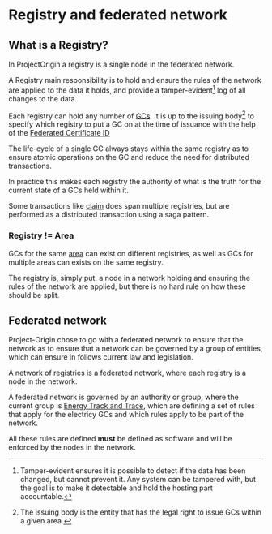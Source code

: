 # Registry and federated network

## What is a Registry?

In ProjectOrigin a registry is a single node in the federated network.

A Registry main responsibility is to hold and ensure the rules of the network are applied to the data it holds,
and provide a tamper-evident[^tamper] log of all changes to the data.

[^tamper]: Tamper-evident ensures it is possible to detect if the data has been changed, but cannot prevent it.
Any system can be tampered with, but the goal is to make it detectable and hold the hosting part accountable.

Each registry can hold any number of [GCs](./granular-certificates/readme.md).
It is up to the issuing body[^ib] to specify which registry to put a GC on
at the time of issuance with the help of the [Federated Certificate ID](./granular-certificates/federated-certifate-id.md)

[^ib]: The issuing body is the entity that has the legal right to issue GCs within a given area.

The life-cycle of a single GC always stays within the same registry as to ensure atomic operations on the GC
and reduce the need for distributed transactions.

In practice this makes each registry the authority of what is the truth for the current state of a GCs held within it.

Some transactions like [claim](./granular-certificates/transactions/claim.md)
does span multiple registries, but are performed as a distributed transaction using a saga pattern.

### Registry != Area

GCs for the same [area](./granular-certificates/attributes.md#grid-area)
can exist on different registries, as well as GCs for multiple areas can
exists on the same registry.

The registry is, simply put, a node in a network holding and ensuring the
rules of the network are applied, but there is no hard rule on how these should be split.

## Federated network

Project-Origin chose to go with a federated network to ensure that the network as to ensure
that a network can be governed by a group of entities, which can ensure in follows current law and legislation.

A network of registries is a federated network, where each registry is a node in the network.

A federated network is governed by an authority or group,
where the current group is [Energy Track and Trace](https://github.com/Energy-Track-and-Trace),
which are defining a set of rules that apply for the electricy GCs and which rules apply to be part of the network.

All these rules are defined **must** be defined as software and will be enforced by the nodes in the network.
